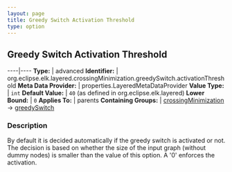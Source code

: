```yaml
---
layout: page
title: Greedy Switch Activation Threshold
type: option
---
```

## Greedy Switch Activation Threshold

----|----
**Type:** | advanced
**Identifier:** | org.eclipse.elk.layered.crossingMinimization.greedySwitch.activationThreshold
**Meta Data Provider:** | properties.LayeredMetaDataProvider
**Value Type:** | `int`
**Default Value:** | `40` (as defined in org.eclipse.elk.layered)
**Lower Bound:** | `0`
**Applies To:** | parents
**Containing Groups:** | [crossingMinimization](org-eclipse-elk-layered-crossingMinimization) -> [greedySwitch](org-eclipse-elk-layered-crossingMinimization-greedySwitch)


### Description
By default it is decided automatically if the greedy switch is activated or not. The decision is based on whether the size of the input graph (without dummy nodes) is smaller than the value of this option. A '0' enforces the activation.


